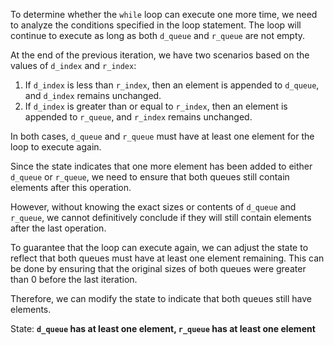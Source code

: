 To determine whether the `while` loop can execute one more time, we need to analyze the conditions specified in the loop statement. The loop will continue to execute as long as both `d_queue` and `r_queue` are not empty.

At the end of the previous iteration, we have two scenarios based on the values of `d_index` and `r_index`:

1. If `d_index` is less than `r_index`, then an element is appended to `d_queue`, and `d_index` remains unchanged.
2. If `d_index` is greater than or equal to `r_index`, then an element is appended to `r_queue`, and `r_index` remains unchanged.

In both cases, `d_queue` and `r_queue` must have at least one element for the loop to execute again. 

Since the state indicates that one more element has been added to either `d_queue` or `r_queue`, we need to ensure that both queues still contain elements after this operation. 

However, without knowing the exact sizes or contents of `d_queue` and `r_queue`, we cannot definitively conclude if they will still contain elements after the last operation. 

To guarantee that the loop can execute again, we can adjust the state to reflect that both queues must have at least one element remaining. This can be done by ensuring that the original sizes of both queues were greater than 0 before the last iteration.

Therefore, we can modify the state to indicate that both queues still have elements.

State: **`d_queue` has at least one element, `r_queue` has at least one element**